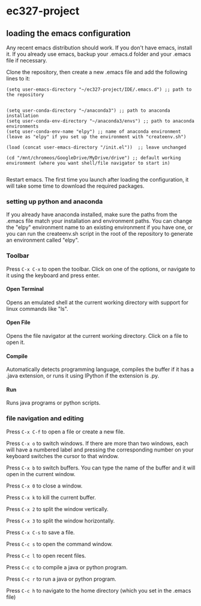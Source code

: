 # ec327-project

## loading the emacs configuration
Any recent emacs distribution should work.  If you don't have emacs, install it.
If you already use emacs, backup your .emacs.d folder and your .emacs file if necessary.

Clone the repository, then create a new .emacs file and add the following lines to it:
```
(setq user-emacs-directory "~/ec327-project/IDE/.emacs.d") ;; path to the repository


(setq user-conda-directory "~/anaconda3") ;; path to anaconda installation
(setq user-conda-env-directory "~/anaconda3/envs") ;; path to anaconda environments
(setq user-conda-env-name "elpy") ;; name of anaconda environment (leave as "elpy" if you set up the environment with "createenv.sh")

(load (concat user-emacs-directory "/init.el"))  ;; leave unchanged

(cd "/mnt/chromeos/GoogleDrive/MyDrive/drive") ;; default working environment (where you want shell/file navigator to start in)


```
Restart emacs.  The first time you launch after loading the configuration, it will take some time to download the required packages.

### setting up python and anaconda
If you already have anaconda installed, make sure the paths from the .emacs file match your installation and environment paths.  You can change the "elpy" environment name to an existing environment if you have one, or you can run the createenv.sh script in the root of the repository to generate an environment called "elpy".

### Toolbar
Press `C-x C-x` to open the toolbar.  Click on one of the options, or navigate to it using the keyboard and press enter.
#### Open Terminal
Opens an emulated shell at the current working directory with support for linux commands like "ls".
#### Open File
Opens the file navigator at the current working directory.  Click on a file to open it.
#### Compile
Automatically detects programming language, compiles the buffer if it has a .java extension, or runs it using IPython if the extension is .py.
#### Run
Runs java programs or python scripts.

### file navigation and editing
Press `C-x C-f` to open a file or create a new file.

Press `C-x o` to switch windows.  If there are more than two windows, each will have a numbered label and pressing the corresponding number on your keyboard switches the cursor to that window.

Press `C-x b` to switch buffers.  You can type the name of the buffer and it will open in the current window.

Press `C-x 0` to close a window.

Press `C-x k` to kill the current buffer.

Press `C-x 2` to split the window vertically.

Press `C-x 3` to split the window horizontally.

Press `C-x C-s` to save a file.

Press `C-c s` to open the command window.

Press `C-c l` to open recent files.

Press `C-c c` to compile a java or python program.

Press `C-c r` to run a java or python program.

Press `C-c h` to navigate to the home directory (which you set in the .emacs file)
